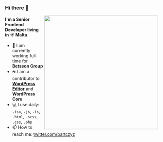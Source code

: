 ### Hi there :wave:

<img align="right" width="375" src="https://media.giphy.com/media/VeBeB9rR524RW/giphy.gif">

#### I'm a Senior Frontend Developer living in :sunny: Malta.

- :office: I am currently working full-time for **Betsson Group**
- :coffee: I am a contributor to **[WordPress Editor](https://github.com/WordPress/gutenberg)** and **WordPress Core**
- :computer: I use daily: `.tsx`, `.js`, `.ts`, `.html`, `.scss`, `.css`, `.php`
- :mailbox: How to reach me: [twitter.com/bartczyz](https://twitter.com/bartczyz)
